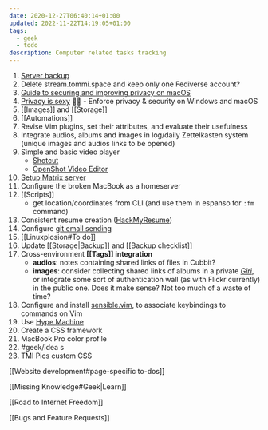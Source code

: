 ```yaml
---
date: 2020-12-27T06:40:14+01:00
updated: 2022-11-22T14:19:05+01:00
tags:
  - geek
  - todo
description: Computer related tasks tracking
---
```

1. [Server backup](https://forum.yunohost.org/t/restic-backup-with-restic/10340)
1. Delete stream.tommi.space and keep only one Fediverse account?
1. [Guide to securing and improving privacy on macOS](https://github.com/drduh/macOS-Security-and-Privacy-Guide)
1. [Privacy is sexy](https://privacy.sexy) 🍑🍆 - Enforce privacy & security on Windows and macOS
1. [[Images]] and [[Storage]]
1. [[Automations]]
1. Revise Vim plugins, set their attributes, and evaluate their usefulness
3. Integrate audios, albums and images in log/daily Zettelkasten system (unique images and audios links to be opened)
1. Simple and basic video player
	- [Shotcut](https://www.shotcut.org)
	- [OpenShot Video Editor](https://www.openshot.org)
1. [Setup Matrix server](https://github.com/matrix-org/synapse#id5 'Install Synapse')
1. Configure the broken MacBook as a homeserver
2. [[Scripts]]
	- get location/coordinates from CLI (and use them in espanso for `:fm` command)
3. Consistent resume creation ([HackMyResume](https://github.com/hacksalot/HackMyResume 'HackMyResume on GitHub'))
4. Configure [git email sending](https://git-send-email.io 'git-send-email.io')
5. [[Linuxplosion#To do]]
6. Update [[Storage|Backup]] and [[Backup checklist]]
7. Cross-environment **[[Tags]] integration**
	- **audios**: notes containing shared links of files in Cubbit?
	- **images**: consider collecting shared links of albums in a private *[Giri](/giri 'Giri')*, or integrate some sort of authentication wall (as with Flickr currently) in the public one. Does it make sense? Not too much of a waste of time?
8. Configure and install [sensible.vim](https://github.com/tpope/vim-sensible 'sensible.vim on GitHub'), to associate keybindings to commands on Vim
9. Use [Hype Machine](https://hypem.com 'Hype Machine')
10. Create a CSS framework
11. MacBook Pro color profile
12. #geek/idea s
13. TMI Pics custom CSS

[[Website development#page-specific to-dos]]

[[Missing Knowledge#Geek|Learn]]

[[Road to Internet Freedom]]

[[Bugs and Feature Requests]]

[Yunohost]: https://yunohost.org/ 'Yunohost'
